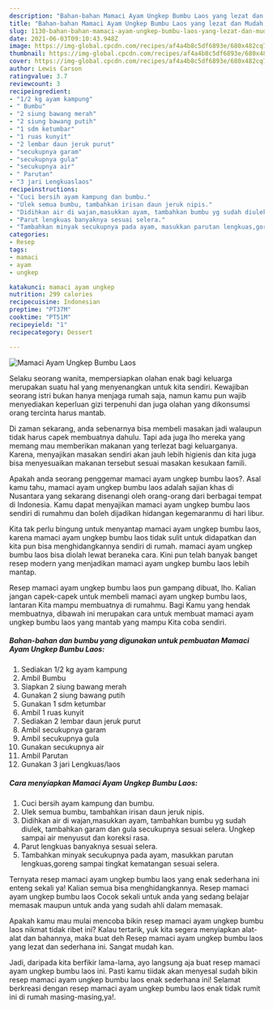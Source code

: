 ```yaml
---
description: "Bahan-bahan Mamaci Ayam Ungkep Bumbu Laos yang lezat dan Mudah Dibuat"
title: "Bahan-bahan Mamaci Ayam Ungkep Bumbu Laos yang lezat dan Mudah Dibuat"
slug: 1130-bahan-bahan-mamaci-ayam-ungkep-bumbu-laos-yang-lezat-dan-mudah-dibuat
date: 2021-06-03T09:10:43.948Z
image: https://img-global.cpcdn.com/recipes/af4a4b8c5df6893e/680x482cq70/mamaci-ayam-ungkep-bumbu-laos-foto-resep-utama.jpg
thumbnail: https://img-global.cpcdn.com/recipes/af4a4b8c5df6893e/680x482cq70/mamaci-ayam-ungkep-bumbu-laos-foto-resep-utama.jpg
cover: https://img-global.cpcdn.com/recipes/af4a4b8c5df6893e/680x482cq70/mamaci-ayam-ungkep-bumbu-laos-foto-resep-utama.jpg
author: Lewis Carson
ratingvalue: 3.7
reviewcount: 3
recipeingredient:
- "1/2 kg ayam kampung"
- " Bumbu"
- "2 siung bawang merah"
- "2 siung bawang putih"
- "1 sdm ketumbar"
- "1 ruas kunyit"
- "2 lembar daun jeruk purut"
- "secukupnya garam"
- "secukupnya gula"
- "secukupnya air"
- " Parutan"
- "3 jari Lengkuaslaos"
recipeinstructions:
- "Cuci bersih ayam kampung dan bumbu."
- "Ulek semua bumbu, tambahkan irisan daun jeruk nipis."
- "Didihkan air di wajan,masukkan ayam, tambahkan bumbu yg sudah diulek, tambahkan garam dan gula secukupnya sesuai selera. Ungkep sampai air menyusut dan koreksi rasa."
- "Parut lengkuas banyaknya sesuai selera."
- "Tambahkan minyak secukupnya pada ayam, masukkan parutan lengkuas,goreng sampai tingkat kematangan sesuai selera."
categories:
- Resep
tags:
- mamaci
- ayam
- ungkep

katakunci: mamaci ayam ungkep 
nutrition: 299 calories
recipecuisine: Indonesian
preptime: "PT37M"
cooktime: "PT51M"
recipeyield: "1"
recipecategory: Dessert

---
```



![Mamaci Ayam Ungkep Bumbu Laos](https://img-global.cpcdn.com/recipes/af4a4b8c5df6893e/680x482cq70/mamaci-ayam-ungkep-bumbu-laos-foto-resep-utama.jpg)

Selaku seorang wanita, mempersiapkan olahan enak bagi keluarga merupakan suatu hal yang menyenangkan untuk kita sendiri. Kewajiban seorang istri bukan hanya menjaga rumah saja, namun kamu pun wajib menyediakan keperluan gizi terpenuhi dan juga olahan yang dikonsumsi orang tercinta harus mantab.

Di zaman  sekarang, anda sebenarnya bisa membeli masakan jadi walaupun tidak harus capek membuatnya dahulu. Tapi ada juga lho mereka yang memang mau memberikan makanan yang terlezat bagi keluarganya. Karena, menyajikan masakan sendiri akan jauh lebih higienis dan kita juga bisa menyesuaikan makanan tersebut sesuai masakan kesukaan famili. 



Apakah anda seorang penggemar mamaci ayam ungkep bumbu laos?. Asal kamu tahu, mamaci ayam ungkep bumbu laos adalah sajian khas di Nusantara yang sekarang disenangi oleh orang-orang dari berbagai tempat di Indonesia. Kamu dapat menyajikan mamaci ayam ungkep bumbu laos sendiri di rumahmu dan boleh dijadikan hidangan kegemaranmu di hari libur.

Kita tak perlu bingung untuk menyantap mamaci ayam ungkep bumbu laos, karena mamaci ayam ungkep bumbu laos tidak sulit untuk didapatkan dan kita pun bisa menghidangkannya sendiri di rumah. mamaci ayam ungkep bumbu laos bisa diolah lewat beraneka cara. Kini pun telah banyak banget resep modern yang menjadikan mamaci ayam ungkep bumbu laos lebih mantap.

Resep mamaci ayam ungkep bumbu laos pun gampang dibuat, lho. Kalian jangan capek-capek untuk membeli mamaci ayam ungkep bumbu laos, lantaran Kita mampu membuatnya di rumahmu. Bagi Kamu yang hendak membuatnya, dibawah ini merupakan cara untuk membuat mamaci ayam ungkep bumbu laos yang mantab yang mampu Kita coba sendiri.

<!--inarticleads1-->

##### Bahan-bahan dan bumbu yang digunakan untuk pembuatan Mamaci Ayam Ungkep Bumbu Laos:

1. Sediakan 1/2 kg ayam kampung
1. Ambil  Bumbu
1. Siapkan 2 siung bawang merah
1. Gunakan 2 siung bawang putih
1. Gunakan 1 sdm ketumbar
1. Ambil 1 ruas kunyit
1. Sediakan 2 lembar daun jeruk purut
1. Ambil secukupnya garam
1. Ambil secukupnya gula
1. Gunakan secukupnya air
1. Ambil  Parutan
1. Gunakan 3 jari Lengkuas/laos




<!--inarticleads2-->

##### Cara menyiapkan Mamaci Ayam Ungkep Bumbu Laos:

1. Cuci bersih ayam kampung dan bumbu.
1. Ulek semua bumbu, tambahkan irisan daun jeruk nipis.
1. Didihkan air di wajan,masukkan ayam, tambahkan bumbu yg sudah diulek, tambahkan garam dan gula secukupnya sesuai selera. Ungkep sampai air menyusut dan koreksi rasa.
1. Parut lengkuas banyaknya sesuai selera.
1. Tambahkan minyak secukupnya pada ayam, masukkan parutan lengkuas,goreng sampai tingkat kematangan sesuai selera.




Ternyata resep mamaci ayam ungkep bumbu laos yang enak sederhana ini enteng sekali ya! Kalian semua bisa menghidangkannya. Resep mamaci ayam ungkep bumbu laos Cocok sekali untuk anda yang sedang belajar memasak maupun untuk anda yang sudah ahli dalam memasak.

Apakah kamu mau mulai mencoba bikin resep mamaci ayam ungkep bumbu laos nikmat tidak ribet ini? Kalau tertarik, yuk kita segera menyiapkan alat-alat dan bahannya, maka buat deh Resep mamaci ayam ungkep bumbu laos yang lezat dan sederhana ini. Sangat mudah kan. 

Jadi, daripada kita berfikir lama-lama, ayo langsung aja buat resep mamaci ayam ungkep bumbu laos ini. Pasti kamu tiidak akan menyesal sudah bikin resep mamaci ayam ungkep bumbu laos enak sederhana ini! Selamat berkreasi dengan resep mamaci ayam ungkep bumbu laos enak tidak rumit ini di rumah masing-masing,ya!.

